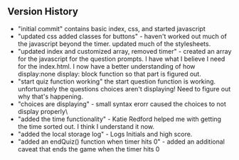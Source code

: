 

## Version History

- "initial commit" contains basic index, css, and started javascript
- "updated css added classes for buttons" - haven't worked out much of the javascript beyond the timer. updated much of the stylesheets.
- "updated index and customized array, removed timer" - created an array for the javascript for the question prompts. I have what I believe I need for the index.html. I now have a better understanding of how display:none display: block function so that part is figured out. 
- "start quiz function working" the start question function is working. unfortunately the questions choices aren't displaying! Need to figure out why that's happening. 
- "choices are displaying" - small syntax erorr caused the choices to not display properly\
- "added the time functionality" - Katie Redford helped me with getting the time sorted out. I think I understand it now. 
- "added the local storage log" - Logs Initials and high score. 
- "added an endQuiz() function when timer hits 0" - added an additional caveat that ends the game when the timer hits 0 